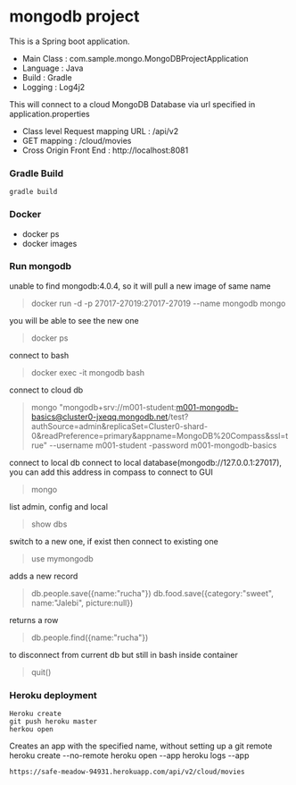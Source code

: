 # mongodb project

This is a Spring boot application. 

- Main Class	: com.sample.mongo.MongoDBProjectApplication
- Language	: Java
- Build		: Gradle
- Logging		: Log4j2

This will connect to a cloud MongoDB Database via url specified in application.properties

- Class level Request mapping URL : /api/v2
- GET mapping					 : /cloud/movies
- Cross Origin Front End			 : http://localhost:8081


### Gradle Build
```
gradle build
```
### Docker
- docker ps
- docker images

### Run mongodb
unable to find mongodb:4.0.4, so it will pull a new image of same name
> docker run -d -p 27017-27019:27017-27019 --name mongodb mongo

you will be able to see the new one
> docker ps

connect to bash
> docker exec -it mongodb bash

connect to cloud db
> mongo "mongodb+srv://m001-student:m001-mongodb-basics@cluster0-jxeqq.mongodb.net/test?authSource=admin&replicaSet=Cluster0-shard-0&readPreference=primary&appname=MongoDB%20Compass&ssl=true" --username m001-student -password m001-mongodb-basics

connect to local db
connect to local database(mongodb://127.0.0.1:27017), you can add this address in compass to connect to GUI
> mongo

list admin, config and local
> show dbs

switch to a new one, if exist then connect to existing one
> use mymongodb

adds a new record
> db.people.save({name:"rucha"})
> db.food.save({category:"sweet", name:"Jalebi", picture:null})

returns a row
> db.people.find({name:"rucha"})

to disconnect from current db but still in bash inside container
> quit()

### Heroku deployment
```
Heroku create
git push heroku master
herkou open
```
Creates an app with the specified name, without setting up a git remote
heroku create <APP-NAME> --no-remote
heroku open --app <APP-NAME>
heroku logs --app <APP-NAME>

```sh
https://safe-meadow-94931.herokuapp.com/api/v2/cloud/movies
```


